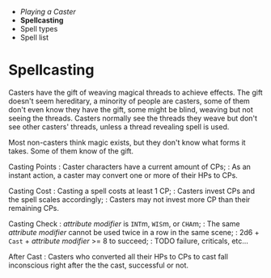 
<!-- .margin.compass -->
* _Playing a Caster_
* **Spellcasting**
* Spell types
* Spell list


# Spellcasting

Casters have the gift of weaving magical threads to achieve effects. The gift doesn't seem hereditary, a minority of people are casters, some of them don't even know they have the gift, some might be blind, weaving but not seeing the threads. Casters normally see the threads they weave but don't see other casters' threads, unless a thread revealing spell is used.

Most non-casters think magic exists, but they don't know what forms it takes. Some of them know of the gift.

Casting Points
: Caster characters have a current amount of CPs;
: As an instant action, a caster may convert one or more of their HPs to CPs.

Casting Cost
: Casting a spell costs at least 1 CP;
: Casters invest CPs and the spell scales accordingly;
: Casters may not invest more CP than their remaining CPs.

Casting Check
: _attribute modifier_ is `INT`m, `WIS`m, or `CHA`m;
: The same _attribute modifier_ cannot be used twice in a row in the same scene;
: 2d6 + `Cast` + _attribute modifier_ >= 8 to succeed;
: TODO failure, criticals, etc...

After Cast
: Casters who converted all their HPs to CPs to cast fall inconscious right after the the cast, successful or not.

<!--
Weaver casts spells by consuming Weave Points (hereafter WP or WPs).

After a good night rest, a Weaver disposes of their level plus their level times the best of their INT, WIS, or CHA modifier. Thus a level 2 Weaver with +2 in INT, disposes of 2 + 2 * 2 = 6 WP.

## casting cost in WPs

Casting a spell costs at least 1 WP. The Weaver decides how many WPs they use right before casting. The Weaver cannot go below zero WPs.

A weaver can, as an instant action, convert some of his HPs to WPs. The weaver must "spare" at least 1 HP.

Once the WP are consumed, a skill check against a difficulty of 8 has to be rolled 2d6 + Magic skill + attribute modifier.

The attribute modifier is either INT, WIS, or CHA, the Weaver decides which one to use, guided by the referee. In a given scene, the same modifier cannot be used twice in a row. For example, a Weaver cannot cast a spell with an INT modifier and then another (or the same spell) with an INT modifier, they must use the WIS or the CHA modifier.

The Weaver (or the referee) are invited to "roleplay" the spell depending on the att modifier used. INT cold logic, WIS street smart, CHA force of will.

If the roll fails, the weavery fails, the WP are consumed anyway.

## becoming frail to obtain WPs

A Weaver may accept become "frail" (see Injury) and immediately gain 1d6 WP plus the best of its INT, CHA, or WIS modifiers.

## casting at risk

A Weaver may accept a risk to reduce by one the WP cost of casting a spell. The minimal cost is still 1 WP. If the skill check results in a double 1, the cast fails, and 1d6 HPs have to paid by the caster or creatures within 5 feet. The referee determines who bears the extra cost and by how much. The caster must pay at least 1 HP or 1 WP, other designated targets must pay in HPs.

## known spells

A Weaver is usually granted 1 or 2 spells at level 1. As the Weaver gains experience, the referee considers their trail and hint at new spells. The referee may "loan" spells to the Weaver and eventually take them back. Two spells per level might be a good number for the known spells.
-->

